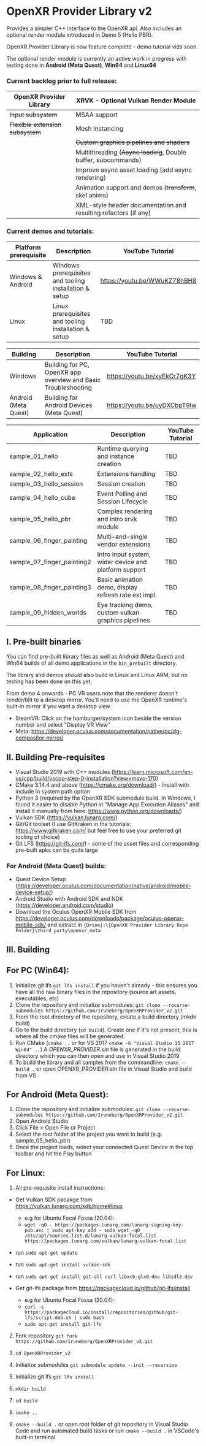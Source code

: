 # OpenXR Provider Library v2

Provides a simpler C++ interface to the OpenXR api. Also includes an optional render module introduced in Demo 5 (Hello PBR).

OpenXR Provider Library is now feature complete - demo tutorial vids soon. 

The optional render module is currently an active work in progress with testing done in **Android (Meta Quest)**, **Win64** and **Linux64**

### Current backlog prior to full release:

| OpenXR Provider Library           | XRVK - Optional Vulkan Render Module                             |  
|-----------------------------------|------------------------------------------------------------------|
| ~~Input subsystem~~               | MSAA support                                                     | 
| ~~Flexible extension subsystem~~  | Mesh Instancing                                                  |
|                                   | ~~Custom graphics pipelines and shaders~~                        |
|                                   | Multithreading (~~Async loading~~, Double buffer, subcommands)   | 
|                                   | Improve async asset loading (add async rendering)                |
|                                   | Animation support and demos (~~transform~~, skel anims)          |
|                                   | XML-style header documentation and resulting refactors (if any)  |


### Current demos and tutorials:

| Platform prerequisite     | Description                                               | YouTube Tutorial  |
|---------------------------|-----------------------------------------------------------|-------------------|
| Windows & Android         | Windows prerequisites and tooling installation & setup    | https://youtu.be/WWuKZ78hBH8 |
| Linux                     | Linux prerequisites and tooling installation & setup      | TBD               |

| Building                  | Description                                               | YouTube Tutorial  |
|---------------------------|-----------------------------------------------------------|-------------------|
| Windows                   | Building for PC, OpenXR app overview and Basic Troubleshooting    | https://youtu.be/xyEkCr7gK3Y |
| Android (Meta Quest)      | Building for Android Devices (Meta Quest)      | https://youtu.be/uyDXCbpT9Iw |

| Application               | Description                                               | YouTube Tutorial  |
|---------------------------|-----------------------------------------------------------|-------------------|
| sample_01_hello           | Runtime querying and instance creation                    | TBD               |
| sample_02_hello_exts      | Extensions handling                                       | TBD               |
| sample_03_hello_session   | Session creation                                          | TBD               |
| sample_04_hello_cube      | Event Polling and Session Lifecycle                       | TBD               |
| sample_05_hello_pbr       | Complex rendering and intro xrvk module                   | TBD               |
| sample_06_finger_painting | Multi-and-single vendor extensions                        | TBD               |
| sample_07_finger_painting2| Intro input system, wider device and platform support     | TBD               |
| sample_08_finger_painting3| Basic animation demo, display refresh rate ext impl.      | TBD               |
| sample_09_hidden_worlds   | Eye tracking demo, custom vulkan graphics pipelines       | TBD               |

## I. Pre-built binaries

You can find pre-built library files as well as Android (Meta Quest) and Win64 builds of all demo applications in the `bin_prebuilt` directory. 

The library and demos *should* also build in Linux and Linux ARM, but no testing has been done on this yet.

From demo 4 onwards - PC VR users note that the renderer doesn't render/blit to a desktop mirror. You'll need to use the OpenXR runtime's built-in mirror if you want a desktop view. 

- SteamVR: Click on the hamburger/system icon beside the version number and select "Display VR View"
- Meta: https://developer.oculus.com/documentation/native/pc/dg-compositor-mirror/ 

## II. Building Pre-requisites

- Visual Studio 2019 with C++ modules (https://learn.microsoft.com/en-us/cpp/build/vscpp-step-0-installation?view=msvc-170)
- CMake 3.14.4 and above (https://cmake.org/download/) - Install with include in system path option
- Python 3 (required by the OpenXR SDK submodule build. In Windows, I found it easier to disable Python in "Manage App Execution Aliases" and install it manually from here: https://www.python.org/downloads/)
- Vulkan SDK (https://vulkan.lunarg.com/)
- Git/Git toolset (I use GitKraken in the tutorials: https://www.gitkraken.com/ but feel free to use your preferred git tooling of choice)
- Git LFS (https://git-lfs.com/) - some of the asset files and corresponding pre-built apks can be quite large

### For Android (Meta Quest) builds:

- Quest Device Setup (https://developer.oculus.com/documentation/native/android/mobile-device-setup/)
- Android Studio with Android SDK and NDK (https://developer.android.com/studio)
- Download the Oculus OpenXR Mobile SDK from https://developer.oculus.com/downloads/package/oculus-openxr-mobile-sdk/ and extract in
    `{Drive}:\{OpenXR Provider Library Repo Folder}\third_party\openxr_meta`

## III. Building

## For PC (Win64):
 1. Initialize git lfs `git lfs install` if you haven't already - this ensures you have all the raw binary files in the repository (source art assets, executables, etc)
 2. Clone the repository and initialize submodules: `git clone --recurse-submodules https://github.com/1runeberg/OpenXRProvider_v2.git`
 3. From the root directory of the repository, create a build directory (mkdir build)
 4. Go to the build directory (`cd build`). Create one if it's not present, this is where all the cmake files will be generated.
 5. Run CMake (`cmake ..` or for VS 2017 `cmake -G "Visual Studio 15 2017 Win64" ..`) A *OPENXR_PROVIDER.sln* file is generated in the build directory which you can then open and use in Visual Studio 2019
 6. To build the library and all samples from the commandline: `cmake --build .` or open OPENXR_PROVIDER.sln file in Visual Studio and build from VS

## For Android (Meta Quest):
 1. Clone the repository and initialize submodules: `git clone --recurse-submodules https://github.com/1runeberg/OpenXRProvider_v2.git`
 2. Open Android Studio
 3. Click File > Open File or Project
 4. Select the root folder of the project you want to build (e.g. sample_05_hello_pbr)
 5. Once the project loads, select your connected Quest Device in the top toolbar and hit the Play button
 
 ## For Linux:

1. All pre-requisite install instructions:
- Get Vulkan SDK pacakge from https://vulkan.lunarg.com/sdk/home#linux

    - e.g for Ubuntu Focal Fossa (20.04): 
    - `wget -qO - https://packages.lunarg.com/lunarg-signing-key-pub.asc | sudo apt-key add -
sudo wget -qO /etc/apt/sources.list.d/lunarg-vulkan-focal.list https://packages.lunarg.com/vulkan/lunarg-vulkan-focal.list`

- run `sudo apt-get update`

- run `sudo apt-get install vulkan-sdk`

- run `sudo apt-get install git-all curl libxcb-glx0-dev libsdl2-dev`

- Get git-lfs package from https://packagecloud.io/github/git-lfs/install

    - e.g for Ubuntu Focal Fossa (20.04): 
    - `curl -s https://packagecloud.io/install/repositories/github/git-lfs/script.deb.sh | sudo bash`
    - `sudo apt-get install git-lfs`

2. Fork repository `git fork https://github.com/1runeberg/OpenXRProvider_v2.git`

3. `cd OpenXRProvider_v2`

4. Initialize submodules `git submodule update --init --recursive`

5. Initialize git lfs `git lfs install`

6. `mkdir build`

7. `cd build`

8. `cmake ..`

9. `cmake --build .` or open root folder of git repository in Visual Studio Code and run automated build tasks or run  `cmake --build .` in VSCode's built-in terminal

